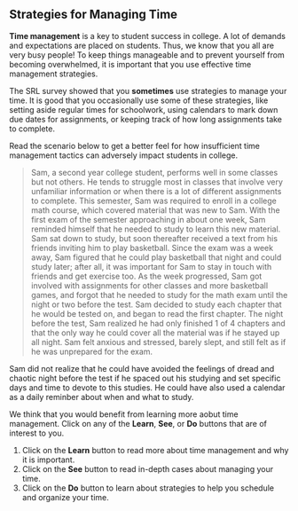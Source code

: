 ## Strategies for Managing Time

**Time management** is a key to student success in college. A lot of demands and expectations are placed on students. Thus, we know that you all are very busy people! To keep things manageable and to prevent yourself from becoming overwhelmed, it is important that you use effective time management strategies. 

The SRL survey showed that you **sometimes** use strategies to manage your time. It is good that you occasionally use some of these strategies, like setting aside regular times for schoolwork, using calendars to mark down due dates for assignments, or keeping track of how long assignments take to complete.

Read the scenario below to get a better feel for how insufficient time management tactics can adversely impact students in college.

> Sam, a second year college student, performs well in some classes but not others. He tends to struggle most in classes that involve very unfamiliar information or when there is a lot of different assignments to complete. This semester, Sam was required to enroll in a college math course, which covered material that was new to Sam. With the first exam of the semester approaching in about one week, Sam reminded himself that he needed to study to learn this new material. Sam sat down to study, but soon thereafter received a text from his friends inviting him to play basketball. Since the exam was a week away, Sam figured that he could play basketball that night and could study later; after all, it was important for Sam to stay in touch with friends and get exercise too. As the week progressed, Sam got involved with assignments for other classes and more basketball games, and forgot that he needed to study for the math exam until the night or two before the test. Sam decided to study each chapter that he would be tested on, and began to read the first chapter. The night before the test, Sam realized he had only finished 1 of 4 chapters and that the only way he could cover all the material was if he stayed up all night. Sam felt anxious and stressed, barely slept, and still felt as if he was unprepared for the exam.

Sam did not realize that he could have avoided the feelings of dread and chaotic night before the test if he spaced out his studying and set specific days and time to devote to this studies. He could have also used a calendar as a daily reminber about when and what to study.   

We think that you would benefit from learning more aobut time management. Click on any of the **Learn**, **See**, or **Do** buttons that are of interest to you. 

1. Click on the **Learn** button to read more about time management and why it is important.
2. Click on the **See** button to read in-depth cases about managing your time. 
3. Click on the **Do** button to learn about strategies to help you schedule and organize your time.
  

